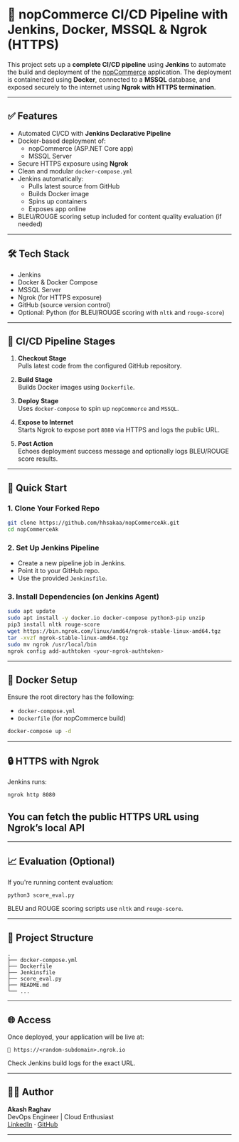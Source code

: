 # 🚀 nopCommerce CI/CD Pipeline with Jenkins, Docker, MSSQL & Ngrok (HTTPS)

This project sets up a **complete CI/CD pipeline** using **Jenkins** to automate the build and deployment of the [nopCommerce](https://github.com/hhsakaa/nopCommerceAk) application. The deployment is containerized using **Docker**, connected to a **MSSQL** database, and exposed securely to the internet using **Ngrok with HTTPS termination**.

---

## ✅ Features

- Automated CI/CD with **Jenkins Declarative Pipeline**
- Docker-based deployment of:
  - nopCommerce (ASP.NET Core app)
  - MSSQL Server
- Secure HTTPS exposure using **Ngrok**
- Clean and modular `docker-compose.yml`
- Jenkins automatically:
  - Pulls latest source from GitHub
  - Builds Docker image
  - Spins up containers
  - Exposes app online
- BLEU/ROUGE scoring setup included for content quality evaluation (if needed)

---

## 🛠️ Tech Stack

- Jenkins
- Docker & Docker Compose
- MSSQL Server
- Ngrok (for HTTPS exposure)
- GitHub (source version control)
- Optional: Python (for BLEU/ROUGE scoring with `nltk` and `rouge-score`)

---

## 🔧 CI/CD Pipeline Stages

1. **Checkout Stage**  
   Pulls latest code from the configured GitHub repository.

2. **Build Stage**  
   Builds Docker images using `Dockerfile`.

3. **Deploy Stage**  
   Uses `docker-compose` to spin up `nopCommerce` and `MSSQL`.

4. **Expose to Internet**  
   Starts Ngrok to expose port `8080` via HTTPS and logs the public URL.

5. **Post Action**  
   Echoes deployment success message and optionally logs BLEU/ROUGE score results.

---

## 🚀 Quick Start

### 1. Clone Your Forked Repo

```bash
git clone https://github.com/hhsakaa/nopCommerceAk.git
cd nopCommerceAk
```

### 2. Set Up Jenkins Pipeline

- Create a new pipeline job in Jenkins.
- Point it to your GitHub repo.
- Use the provided `Jenkinsfile`.

### 3. Install Dependencies (on Jenkins Agent)

```bash
sudo apt update
sudo apt install -y docker.io docker-compose python3-pip unzip
pip3 install nltk rouge-score
wget https://bin.ngrok.com/linux/amd64/ngrok-stable-linux-amd64.tgz
tar -xvzf ngrok-stable-linux-amd64.tgz
sudo mv ngrok /usr/local/bin
ngrok config add-authtoken <your-ngrok-authtoken>
```

---

## 🐳 Docker Setup

Ensure the root directory has the following:

- `docker-compose.yml`
- `Dockerfile` (for nopCommerce build)

```bash
docker-compose up -d
```

---

## 🔒 HTTPS with Ngrok

Jenkins runs:

```bash
ngrok http 8080
```

You can fetch the public HTTPS URL using Ngrok’s local API
---

---

## 📈 Evaluation (Optional)

If you're running content evaluation:

```bash
python3 score_eval.py
```

BLEU and ROUGE scoring scripts use `nltk` and `rouge-score`.

---

## 📁 Project Structure

```
.
├── docker-compose.yml
├── Dockerfile
├── Jenkinsfile
├── score_eval.py
├── README.md
└── ...
```

---

## 🌐 Access

Once deployed, your application will be live at:

```
🔗 https://<random-subdomain>.ngrok.io
```

Check Jenkins build logs for the exact URL.

---

## 👨‍💻 Author

**Akash Raghav**  
DevOps Engineer | Cloud Enthusiast  
[LinkedIn](https://www.linkedin.com/in/akash-raghav/) · [GitHub](https://github.com/akashraghav-dev)

---

